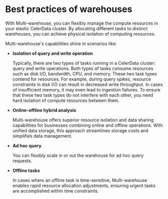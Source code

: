 # Best practices of warehouses

With Multi-warehouse, you can flexibly manage the compute resources in your elastic CelerData cluster. By allocating different tasks to distinct warehouses, you can achieve physical isolation of computing resources.

Multi-warehouse's capabilities shine in scenarios like:

- **Isolation of query and write operation**

  Typically, there are two types of tasks running in a CelerData cluster: query and write operations. Both types of tasks consume resources such as disk I/O, bandwidth, CPU, and memory. These two task types contend for resources. For example, during query spikes, resource constraints in disk I/O can result in decreased write throughput. In cases of insufficient memory, it may even lead to ingestion failures. To ensure that these two task types do not interfere with each other, you need hard isolation of compute resources between them.

- **Online-offline hybrid analysis**

  Multi-warehouse offers superior resource isolation and data sharing capabilities for businesses combining online and offline operations. With unified data storage, this approach streamlines storage costs and simplifies data management.

- **Ad hoc query**

  You can flexibly scale in or out the warehouse for ad hoc query requests.

- **Offline tasks**

  In cases where an offline task is time-sensitive, Multi-warehouse enables rapid resource allocation adjustments, ensuring urgent tasks are accomplished within time constraints.
